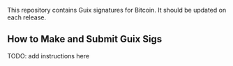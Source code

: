 This repository contains Guix signatures for Bitcoin.
It should be updated on each release.

## How to Make and Submit Guix Sigs

TODO: add instructions here
